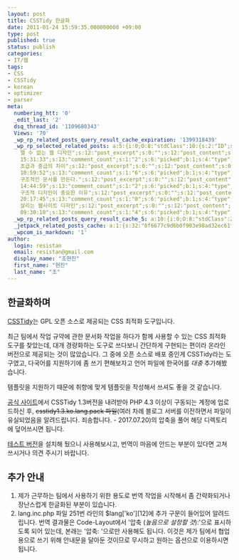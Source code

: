 ```yaml
---
layout: post
title: CSSTidy 한글화
date: 2011-01-24 15:59:35.000000000 +09:00
type: post
published: true
status: publish
categories:
- IT/웹
tags:
- CSS
- CSSTidy
- korean
- optimizer
- parser
meta:
  numbering_htt: '0'
  _edit_last: '2'
  dsq_thread_id: '1109680343'
  Views: '70'
  _wp_rp_related_posts_query_result_cache_expiration: '1399318439'
  _wp_rp_selected_related_posts: a:5:{i:0;O:8:"stdClass":10:{s:2:"ID";s:5:"in_54";s:8:"post_url";s:39:"http://resistan.com/web-serial-5th-css/";s:10:"post_title";s:35:"CSS와
    뗄 수 없는 웹 디자인";s:12:"post_excerpt";s:0:"";s:12:"post_content";s:0:"";s:9:"post_date";s:19:"2007-07-02
    15:31:33";s:13:"comment_count";s:1:"2";s:6:"picked";b:1;s:4:"type";s:14:"own_sourcefeed";s:3:"pos";i:0;}i:1;O:8:"stdClass":10:{s:2:"ID";s:5:"in_44";s:8:"post_url";s:38:"http://resistan.com/css-novice-expert/";s:10:"post_title";s:30:"CSS
    초급과 중급의 차이";s:12:"post_excerpt";s:0:"";s:12:"post_content";s:0:"";s:9:"post_date";s:19:"2007-02-06
    10:59:52";s:13:"comment_count";s:1:"6";s:6:"picked";b:1;s:4:"type";s:14:"own_sourcefeed";s:3:"pos";i:1;}i:2;O:8:"stdClass":10:{s:2:"ID";s:5:"in_51";s:8:"post_url";s:40:"http://resistan.com/web-serial-4th-html/";s:10:"post_title";s:41:"HTML은
    구조적인 문서를 만든다.";s:12:"post_excerpt";s:0:"";s:12:"post_content";s:0:"";s:9:"post_date";s:19:"2007-05-31
    14:44:59";s:13:"comment_count";s:1:"2";s:6:"picked";b:1;s:4:"type";s:14:"own_sourcefeed";s:3:"pos";i:2;}i:3;O:8:"stdClass":10:{s:2:"ID";s:5:"in_37";s:8:"post_url";s:48:"http://resistan.com/important-structured-design/";s:10:"post_title";s:49:"웹에서
    구조적 디자인이 중요한 이유";s:12:"post_excerpt";s:0:"";s:12:"post_content";s:0:"";s:9:"post_date";s:19:"2006-11-20
    20:17:45";s:13:"comment_count";s:1:"0";s:6:"picked";b:1;s:4:"type";s:14:"own_sourcefeed";s:3:"pos";i:3;}i:4;O:8:"stdClass":10:{s:2:"ID";s:5:"in_35";s:8:"post_url";s:42:"http://resistan.com/structured-web-design/";s:10:"post_title";s:42:"구조를
    살리는 웹사이트 디자인";s:12:"post_excerpt";s:0:"";s:12:"post_content";s:0:"";s:9:"post_date";s:19:"2006-11-06
    09:30:10";s:13:"comment_count";s:1:"4";s:6:"picked";b:1;s:4:"type";s:14:"own_sourcefeed";s:3:"pos";i:4;}}
  _wp_rp_related_posts_query_result_cache_5: a:10:{i:0;O:8:"stdClass":2:{s:7:"post_id";s:2:"47";s:5:"score";s:16:"51.6078541451254";}i:1;O:8:"stdClass":2:{s:7:"post_id";s:2:"40";s:5:"score";s:18:"47.327721818081585";}i:2;O:8:"stdClass":2:{s:7:"post_id";s:2:"54";s:5:"score";s:17:"47.21340499029912";}i:3;O:8:"stdClass":2:{s:7:"post_id";s:2:"33";s:5:"score";s:18:"44.280730852866114";}i:4;O:8:"stdClass":2:{s:7:"post_id";s:2:"44";s:5:"score";s:17:"39.97972452809671";}i:5;O:8:"stdClass":2:{s:7:"post_id";s:2:"22";s:5:"score";s:18:"31.455984065558425";}i:6;O:8:"stdClass":2:{s:7:"post_id";s:3:"657";s:5:"score";s:18:"13.288826221124275";}i:7;O:8:"stdClass":2:{s:7:"post_id";s:2:"28";s:5:"score";s:18:"13.288826221124275";}i:8;O:8:"stdClass":2:{s:7:"post_id";s:2:"13";s:5:"score";s:18:"10.394988255200342";}i:9;O:8:"stdClass":2:{s:7:"post_id";s:1:"7";s:5:"score";s:18:"10.394988255200342";}}
  _jetpack_related_posts_cache: a:1:{s:32:"8f6677c9d6b0f903e98ad32ec61f8deb";a:2:{s:7:"expires";i:1411223975;s:7:"payload";a:3:{i:0;a:1:{s:2:"id";i:24;}i:1;a:1:{s:2:"id";i:59;}i:2;a:1:{s:2:"id";i:60;}}}}
  _wpcom_is_markdown: '1'
author:
  login: resistan
  email: resistan@gmail.com
  display_name: "조현진"
  first_name: "현진"
  last_name: "조"
---
```

## 한글화하며
[CSSTidy](http://csstidy.sourceforge.net/index.php)는 GPL 오픈 소스로 제공되는 CSS 최적화 도구입니다.

최근 팀에서 작업 규약에 관한 문서화 작업을 하다가 함께 사용할 수 있는 CSS 최적화 도구를 찾았는데, 대개 경량화하는 도구로 쓰다보니 간단하게 구현되는 편이라 온라인 버전으로 제공되는 것이 많았습니다. 그 중에 오픈 소스로 배포 중인게 CSSTidy라는 도구였고, 다국어를 지원하기에 좀 쓰기 편해보자고 언어 파일에 한국어를 <em>대충</em> 추가해봤습니다.

템플릿을 지원하기 때문에 취향에 맞게 템플릿을 작성해서 쓰셔도 좋을 것 같습니다.
<!--more-->

[공식 사이트](http://csstidy.sourceforge.net/index.php)에서 CSSTidy 1.3버전을 내려받아 PHP 4.3 이상이 구동되는 계정에 업로드하신 후, <s>csstidy1.3.ko.lang.pack 파일</s>(여러 차례 블로그 서버를 이전하면서 파일이 유실되었음을 알려드립니다. 죄송합니다. - 2017.07.20)의 압축을 풀어 해당 디렉토리에 덮어쓰시면 됩니다.

[테스트 버전](http://resistan.com/open/cto/css_optimiser.php?lang=ko)을 설치해 뒀으니 사용해보시고, 번역이 마음에 안드는 부분이 있다면 고쳐쓰시거나 의견 주시기 바랍니다.


## 추가 안내
1. 제가 근무하는 팀에서 사용하기 위한 용도로 번역 작업을 시작해서 좀 간략화되거나 장난스럽게 한글화된 부분이 있습니다.<br />
2. lang.inc.php 파일 251번 라인의 $lang['ko'][12]에 추가 구문이 들어있어 알려드립니다. 번역 결과물은 Code-Layout에서 '압축 (<em>높음으로 설정할 것</em>):'으로 표시하도록 되어 있는데, 본래는 '압축: '으로만 사용해도 됩니다. 이것은 제가 팀에서 협업용으로 쓰기 위해 안내문을 달아둔 것이므로 무시하고 원하는 옵션으로 이용하시면 됩니다.

